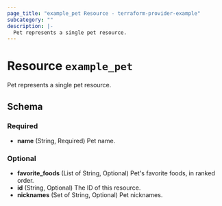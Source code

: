 ```yaml
---
page_title: "example_pet Resource - terraform-provider-example"
subcategory: ""
description: |-
  Pet represents a single pet resource.
---
```


# Resource `example_pet`

Pet represents a single pet resource.



## Schema

### Required

- **name** (String, Required) Pet name.

### Optional

- **favorite_foods** (List of String, Optional) Pet's favorite foods, in ranked order.
- **id** (String, Optional) The ID of this resource.
- **nicknames** (Set of String, Optional) Pet nicknames.


